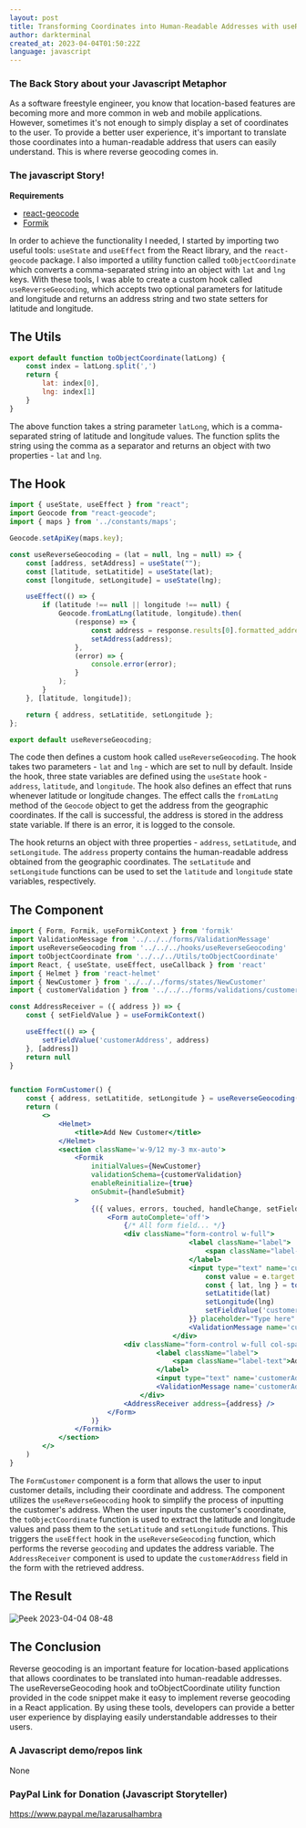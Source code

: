 ```yaml
---
layout: post
title: Transforming Coordinates into Human-Readable Addresses with useReverseGeocoding
author: darkterminal
created_at: 2023-04-04T01:50:22Z
language: javascript
---
```


### The Back Story about your Javascript Metaphor

As a software freestyle engineer, you know that location-based features are becoming more and more common in web and mobile applications. However, sometimes it's not enough to simply display a set of coordinates to the user. To provide a better user experience, it's important to translate those coordinates into a human-readable address that users can easily understand. This is where reverse geocoding comes in.

### The javascript Story!

**Requirements**
- [react-geocode](https://www.npmjs.com/package/react-geocode)
- [Formik](https://www.npmjs.com/package/formik)

In order to achieve the functionality I needed, I started by importing two useful tools: `useState` and `useEffect` from the React library, and the `react-geocode` package. I also imported a utility function called `toObjectCoordinate` which converts a comma-separated string into an object with `lat` and `lng` keys. With these tools, I was able to create a custom hook called `useReverseGeocoding`, which accepts two optional parameters for latitude and longitude and returns an address string and two state setters for latitude and longitude.

## The Utils
```javascript
export default function toObjectCoordinate(latLong) {
    const index = latLong.split(',')
    return {
        lat: index[0],
        lng: index[1]
    }
}
```
The above function takes a string parameter `latLong`, which is a comma-separated string of latitude and longitude values. The function splits the string using the comma as a separator and returns an object with two properties - `lat` and `lng`.

## The Hook
```javascript
import { useState, useEffect } from "react";
import Geocode from "react-geocode";
import { maps } from '../constants/maps';

Geocode.setApiKey(maps.key);

const useReverseGeocoding = (lat = null, lng = null) => {
    const [address, setAddress] = useState("");
    const [latitude, setLatitide] = useState(lat);
    const [longitude, setLongitude] = useState(lng);

    useEffect(() => {
        if (latitude !== null || longitude !== null) {
            Geocode.fromLatLng(latitude, longitude).then(
                (response) => {
                    const address = response.results[0].formatted_address;
                    setAddress(address);
                },
                (error) => {
                    console.error(error);
                }
            );
        }
    }, [latitude, longitude]);

    return { address, setLatitide, setLongitude };
};

export default useReverseGeocoding;
```
The code then defines a custom hook called `useReverseGeocoding`. The hook takes two parameters - `lat` and `lng` - which are set to null by default. Inside the hook, three state variables are defined using the `useState` hook - `address`, `latitude`, and `longitude`. The hook also defines an effect that runs whenever latitude or longitude changes. The effect calls the `fromLatLng` method of the `Geocode` object to get the address from the geographic coordinates. If the call is successful, the address is stored in the address state variable. If there is an error, it is logged to the console.

The hook returns an object with three properties - `address`, `setLatitude`, and `setLongitude`. The `address` property contains the human-readable address obtained from the geographic coordinates. The `setLatitude` and `setLongitude` functions can be used to set the `latitude` and `longitude` state variables, respectively.

## The Component
```jsx
import { Form, Formik, useFormikContext } from 'formik'
import ValidationMessage from '../../../forms/ValidationMessage'
import useReverseGeocoding from '../../../hooks/useReverseGeocoding'
import toObjectCoordinate from '../../../Utils/toObjectCoordinate'
import React, { useState, useEffect, useCallback } from 'react'
import { Helmet } from 'react-helmet'
import { NewCustomer } from '../../../forms/states/NewCustomer'
import { customerValidation } from '../../../forms/validations/customerValidation'

const AddressReceiver = ({ address }) => {
    const { setFieldValue } = useFormikContext()

    useEffect(() => {
        setFieldValue('customerAddress', address)
    }, [address])
    return null
}


function FormCustomer() {
    const { address, setLatitide, setLongitude } = useReverseGeocoding()
    return (
        <>
            <Helmet>
                <title>Add New Customer</title>
            </Helmet>
            <section className='w-9/12 my-3 mx-auto'>
                <Formik
                    initialValues={NewCustomer}
                    validationSchema={customerValidation}
                    enableReinitialize={true}
                    onSubmit={handleSubmit}
                >
                    {({ values, errors, touched, handleChange, setFieldValue }) => (
                        <Form autoComplete='off'>
                            {/* All form field... */}
                            <div className="form-control w-full">
                                            <label className="label">
                                                <span className="label-text">Coordinate <sup className="text-error">*</sup></span>
                                            </label>
                                            <input type="text" name='customerCoordinate' value={values.customerCoordinate} onChange={(e) => {
                                                const value = e.target.value
                                                const { lat, lng } = toObjectCoordinate(value)
                                                setLatitide(lat)
                                                setLongitude(lng)
                                                setFieldValue('customerCoordinate', value)
                                            }} placeholder="Type here" className="input input-md input-bordered w-full" />
                                            <ValidationMessage name='customerCoordinate' errors={errors} touched={touched} />
                                        </div>
                            <div className="form-control w-full col-span-3">
                                    <label className="label">
                                        <span className="label-text">Address <sup className="text-error">*</sup></span>
                                    </label>
                                    <input type="text" name='customerAddress' value={values.customerAddress} onChange={handleChange} placeholder="Type here" className="input input-md input-bordered w-full" />
                                    <ValidationMessage name='customerAddress' errors={errors} touched={touched} />
                                </div>
                            <AddressReceiver address={address} />
                        </Form>
                    )}
                </Formik>
            </section>
        </>
    )
}
```
The `FormCustomer` component is a form that allows the user to input customer details, including their coordinate and address. The component utilizes the `useReverseGeocoding` hook to simplify the process of inputting the customer's address. When the user inputs the customer's coordinate, the `toObjectCoordinate` function is used to extract the latitude and longitude values and pass them to the `setLatitude` and `setLongitude` functions. This triggers the `useEffect` hook in the `useReverseGeocoding` function, which performs the reverse `geocoding` and updates the address variable. The `AddressReceiver` component is used to update the `customerAddress` field in the form with the retrieved address.

## The Result
![Peek 2023-04-04 08-48](https://user-images.githubusercontent.com/32319439/229665507-119551d5-1e46-40c9-8d9c-8296f17c9fe3.gif)

## The Conclusion
Reverse geocoding is an important feature for location-based applications that allows coordinates to be translated into human-readable addresses. The useReverseGeocoding hook and toObjectCoordinate utility function provided in the code snippet make it easy to implement reverse geocoding in a React application. By using these tools, developers can provide a better user experience by displaying easily understandable addresses to their users.

### A Javascript demo/repos link

None

### PayPal Link for Donation (Javascript Storyteller)

https://www.paypal.me/lazarusalhambra